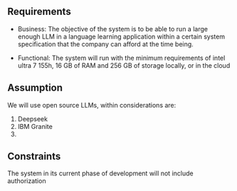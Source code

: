 ## Requirements
- Business: The objective of the system is to be able to run a large enough LLM in a language learning application within a certain system specification that the company can afford at the time being.

- Functional: The system will run with the minimum requirements of intel ultra 7 155h, 16 GB of RAM and 256 GB of storage locally, or in the cloud


## Assumption
We will use open source LLMs, within considerations are: 
1. Deepseek
2. IBM Granite
3. 

## Constraints
The system in its current phase of development will not include authorization 
